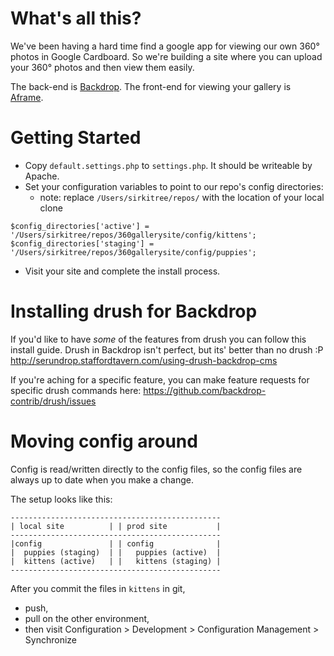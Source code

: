 # What's all this?

We've been having a hard time find a google app for viewing our own 360° photos in Google Cardboard. So we're building a site where you can upload your 360° photos and then view them easily.

The back-end is [Backdrop](https://backdropcms.org).
The front-end for viewing your gallery is [Aframe](https://aframe.io).

# Getting Started

* Copy `default.settings.php` to `settings.php`. It should be writeable by Apache.
* Set your configuration variables to point to our repo's config directories:
  * note: replace `/Users/sirkitree/repos/` with the location of your local clone
```
$config_directories['active'] = '/Users/sirkitree/repos/360gallerysite/config/kittens';
$config_directories['staging'] = '/Users/sirkitree/repos/360gallerysite/config/puppies';
```
* Visit your site and complete the install process.

# Installing drush for Backdrop

If you'd like to have *some* of the features from drush you can follow this install guide. Drush in Backdrop isn't perfect, but its' better than no drush :P
http://serundrop.staffordtavern.com/using-drush-backdrop-cms

If you're aching for a specific feature, you can make feature requests for specific drush commands here:
https://github.com/backdrop-contrib/drush/issues

# Moving config around
Config is read/written directly to the config files, so the config files are always up to date when you make a change.

The setup looks like this:
```
-----------------------------------------------
| local site          | | prod site           |
-----------------------------------------------
|config               | | config              |
|  puppies (staging)  | |   puppies (active)  |
|  kittens (active)   | |   kittens (staging) |
-----------------------------------------------
```

After you commit the files in `kittens` in git, 
* push, 
* pull on the other environment, 
* then visit Configuration > Development > Configuration Management > Synchronize
